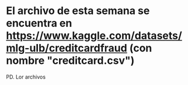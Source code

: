 # El archivo de esta semana se encuentra en https://www.kaggle.com/datasets/mlg-ulb/creditcardfraud (con nombre "creditcard.csv")

PD. Lor archivos 

